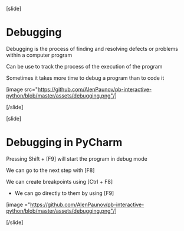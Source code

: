 [slide]
# Debugging
Debugging is the process of finding and resolving defects or problems within a computer program 

Can be use to track the process of the execution of the program

Sometimes it takes more time to debug a program than to code it

[image src="https://github.com/AlenPaunov/pb-interactive-python/blob/master/assets/debugging.png"/]

[/slide]

[slide]
# Debugging in PyCharm
Pressing Shift + \[F9\] will start the program in debug mode

We can go to the next step with \[F8\]

We can create breakpoints using \[Ctrl + F8\]
  * We can go directly to them by using \[F9\]

[image ="https://github.com/AlenPaunov/pb-interactive-python/blob/master/assets/debugging.png"/]

[/slide]